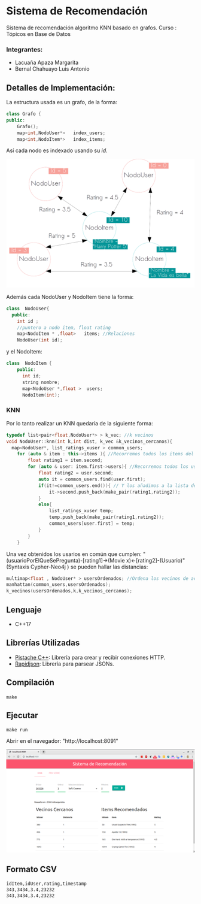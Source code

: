 # Sistema de Recomendación
Sistema de recomendación algoritmo KNN basado en grafos.
Curso : Tópicos en Base de Datos

### Integrantes:
- Lacuaña Apaza Margarita
- Bernal Chahuayo Luis Antonio

## Detalles de Implementación:
La estructura usada es un grafo, de la forma:
```c++
class Grafo {
public:
    Grafo();
    map<int,NodoUser*>   index_users;
    map<int,NodoItem*>   index_items;
```
Así cada nodo es indexado usando su *id*.

![Estructura Grafo](/images/grafo.png)

Además cada NodoUser y NodoItem tiene la forma:
```c++
class  NodoUser{
  public:
    int id ;
    //puntero a nodo item, float rating
    map<NodoItem * ,float>   items; //Relaciones 
    NodoUser(int id);
```
y el NodoItem:
```c++
class  NodoItem {
    public:
      int id;
      string nombre;
      map<NodoUser *,float >  users;
      NodoItem(int);
```
### KNN
Por lo tanto realizar un KNN quedaría de la siguiente forma:
```c++
typedef list<pair<float,NodoUser*> > k_vec; //k vecinos 
void NodoUser::knn(int k,int dist, k_vec &k_vecinos_cercanos){
  map<NodoUser*, list_ratings_xuser > common_users; 
    for (auto & item : this->items ){ //Recorremos todos los items del usuario (this)
        float rating1 = item.second;
        for (auto & user: item.first->users){ //Recorremos todos los usuarios que han visto el item
            float rating2 = user.second;
            auto it = common_users.find(user.first);
            if(it!=common_users.end()){ // Y los añadimos a la lista de vecinos comunes ( Common_users )
                it->second.push_back(make_pair(rating1,rating2));
            }
            else{
                list_ratings_xuser temp;
                temp.push_back(make_pair(rating1,rating2));
                common_users[user.first] = temp;
            }
        }
    }
```

Una vez obtenidos los usarios en común que cumplen: "(usuarioPorElQueSePregunta)-[rating1]->(Movie x)<-[rating2]-(Usuario)" (Syntaxis Cypher-Neo4j ) se pueden hallar las distancias:

```c++
multimap<float , NodoUser* > usersOrdenados; //Ordena los vecinos de acuerdo a la menor distancia
manhattan(common_users,usersOrdenados);
k_vecinos(usersOrdenados,k,k_vecinos_cercanos);
```

## Lenguaje
- C++17

## Librerías Utilizadas
- [Pistache C++](http://pistache.io/): Librería para crear y recibir conexiones HTTP.
- [Rapidjson](http://rapidjson.org): Librería para parsear JSONs.

## Compilación
```
make
```

## Ejecutar 
```
make run
```

Abrir en el navegador: "http://localhost:8091"

![Estructura Grafo](/images/captura.png)

## Formato CSV
```
idItem,idUser,rating,timestamp
343,3434,3.4,23232
343,3434,3.4,23232
```
